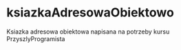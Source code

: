 # ksiazkaAdresowaObiektowo
Ksiazka adresowa obiektowa napisana na potrzeby kursu PrzyszlyProgramista
